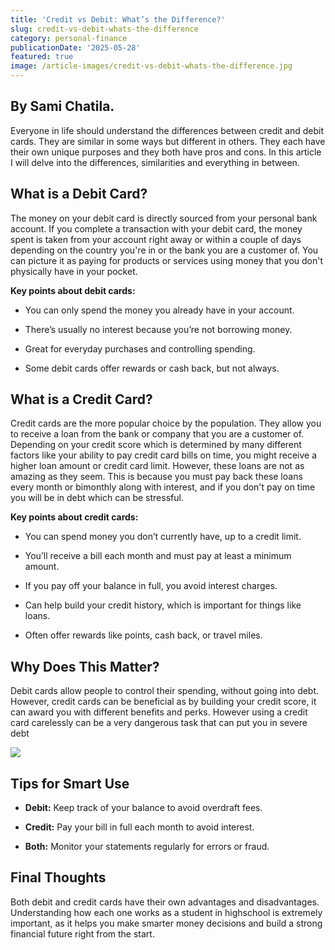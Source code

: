 ```yaml
---
title: 'Credit vs Debit: What’s the Difference?'
slug: credit-vs-debit-whats-the-difference
category: personal-finance
publicationDate: '2025-05-28'
featured: true
image: /article-images/credit-vs-debit-whats-the-difference.jpg
---
```


## By Sami Chatila.

Everyone in life should understand the differences between credit and debit cards. They are similar in some ways but different in others. They each have their own unique purposes and they both have pros and cons. In this article I will delve into the differences, similarities and everything in between.


## **What is a Debit Card?**

The money on your debit card is directly sourced from your personal bank account. If you complete a transaction with your debit card, the money spent is taken from your account right away or within a couple of days depending on the country you're in or the bank you are a customer of. You can picture it as paying for products or services using money that you don't physically have in your pocket. 

**Key points about debit cards:**

- You can only spend the money you already have in your account.

- There’s usually no interest because you’re not borrowing money.

- Great for everyday purchases and controlling spending.

- Some debit cards offer rewards or cash back, but not always.


## **What is a Credit Card?**

Credit cards are the more popular choice by the population. They allow you to receive a loan from the bank or company that you are a customer of. Depending on your credit score which is determined by many different factors like your ability to pay credit card bills on time, you might receive a higher loan amount or credit card limit. However, these loans are not as amazing as they seem. This is because you must pay back these loans every month or bimonthly along with interest, and if you don't pay on time you will be in debt which can be stressful.

**Key points about credit cards:**

- You can spend money you don’t currently have, up to a credit limit.

- You’ll receive a bill each month and must pay at least a minimum amount.

- If you pay off your balance in full, you avoid interest charges.

- Can help build your credit history, which is important for things like loans.

- Often offer rewards like points, cash back, or travel miles.


## **Why Does This Matter?**

Debit cards allow people to control their spending, without going into debt. However, credit cards can be beneficial as by building your credit score, it can award you with different benefits and perks. However using a credit card carelessly can be a very dangerous task that can put you in severe debt 

![](https://lh7-rt.googleusercontent.com/docsz/AD_4nXd11mJyt6L4B_B0MkZfEc8ZTfDlsuykjwWsZMwXDl6HlW2m5GGAPoAfu6lIoZNCTBNHMcOSB9qcszW-9mQ7D1scC6aPNHl7NbtuH0kwpLVssWH5mpv-bXe7Q1dL_ifJFej2ap0d9g?key=pC5XbuUVL-OF0Wm7eTEg2Q)


## **Tips for Smart Use**

* **Debit:** Keep track of your balance to avoid overdraft fees.

* **Credit:** Pay your bill in full each month to avoid interest.

* **Both:** Monitor your statements regularly for errors or fraud.

## **Final Thoughts**

Both debit and credit cards have their own advantages and disadvantages. Understanding how each one works as a student in highschool is extremely important, as it helps you make smarter money decisions and build a strong financial future right from the start.
